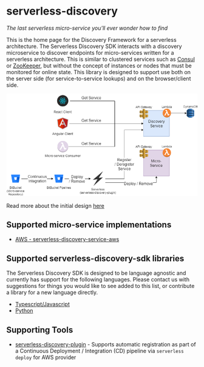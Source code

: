 # serverless-discovery
*The last serverless micro-service you'll ever wonder how to find*

This is the home page for the Discovery Framework for a serverless architecture. The Serverless Discovery SDK interacts with a discovery microservice to discover endpoints for micro-services written for a serverless architecture. This is similar to clustered services such as [Consul](https://www.consul.io/intro/index.html) or [ZooKeeper](https://zookeeper.apache.org/), but without the concept of instances or nodes that must be monitored for online state. This library is designed to support use both on the server side (for service-to-service lookups) and on the browser/client side.

![](./design/ServiceDiscovery.png)

Read more about the initial design [here](./design.md)

## Supported micro-service implementations
* [AWS - serverless-discovery-service-aws](https://github.com/adastradev/serverless-discovery-service-aws)

## Supported serverless-discovery-sdk libraries
The Serverless Discovery SDK is designed to be language agnostic and currently has support for the following languages.
Please contact us with suggestions for things you would like to see added to this list, or contribute a library for a new language directly.
* [Typescript/Javascript](https://github.com/adastradev/serverless-discovery-sdk-js)
* [Python](https://github.com/adastradev/serverless-discovery-sdk-python)

## Supporting Tools
* [serverless-discovery-plugin](https://github.com/aregier/serverless-discovery-plugin) - Supports automatic registration as part of a Continuous Deployment / Integration (CD) pipeline via `serverless deploy` for AWS provider